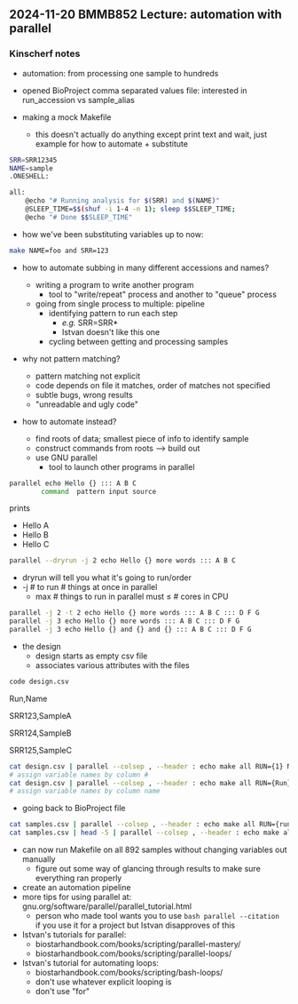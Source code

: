 ## 2024-11-20 BMMB852 Lecture: automation with parallel
### Kinscherf notes

- automation: from processing one sample to hundreds

- opened BioProject comma separated values file: interested in run_accession vs sample_alias
- making a mock Makefile
    - this doesn't actually do anything except print text and wait, just example for how to automate + substitute
```bash
SRR=SRR12345
NAME=sample
.ONESHELL:

all:
    @echo "# Running analysis for $(SRR) and $(NAME)"
    @SLEEP_TIME=$$(shuf -i 1-4 -n 1); sleep $$SLEEP_TIME;
    @echo "# Done $$SLEEP_TIME"
```
- how we've been substituting variables up to now:
```bash
make NAME=foo and SRR=123
```
- how to automate subbing in many different accessions and names?
    - writing a program to write another program
        - tool to "write/repeat" process and another to "queue" process
    - going from single process to multiple: pipeline
        - identifying pattern to run each step
            - *e.g.* SRR=SRR*
            - Istvan doesn't like this one
        - cycling between getting and processing samples

- why not pattern matching?
    - pattern matching not explicit
    - code depends on file it matches, order of matches not specified
    - subtle bugs, wrong results
    - "unreadable and ugly code"

- how to automate instead?
    - find roots of data; smallest piece of info to identify sample
    - construct commands from roots --> build out
    - use GNU parallel
        - tool to launch other programs in parallel

```bash
parallel echo Hello {} ::: A B C
        command  pattern input source
```
prints
- Hello A
- Hello B
- Hello C

```bash
parallel --dryrun -j 2 echo Hello {} more words ::: A B C
```
- dryrun will tell you what it's going to run/order
- -j # to run # things at once in parallel
    - max # things to run in parallel must ≤ # cores in CPU

```bash
parallel -j 2 -t 2 echo Hello {} more words ::: A B C ::: D F G
parallel -j 3 echo Hello {} more words ::: A B C ::: D F G
parallel -j 3 echo Hello {} and {} and {} ::: A B C ::: D F G
```

- the design
    - design starts as empty csv file
    - associates various attributes with the files
```bash
code design.csv
```
Run,Name

SRR123,SampleA

SRR124,SampleB

SRR125,SampleC

```bash
cat design.csv | parallel --colsep , --header : echo make all RUN={1} NAME={2}
# assign variable names by column #
cat design.csv | parallel --colsep , --header : echo make all RUN={Run} NAME={Name}
# assign variable names by column name
```
- going back to BioProject file
```bash
cat samples.csv | parallel --colsep , --header : echo make all RUN={run_accession} NAME={sample_alias}
cat samples.csv | head -5 | parallel --colsep , --header : echo make all RUN={run_accession} NAME={sample_alias}
```
- can now run Makefile on all 892 samples without changing variables out manually
    - figure out some way of glancing through results to make sure everything ran properly
- create an automation pipeline
- more tips for using parallel at: gnu.org/software/parallel/parallel_tutorial.html
    - person who made tool wants you to use ```bash parallel --citation ``` if you use it for a project but Istvan disapproves of this
- Istvan's tutorials for parallel: 
    - biostarhandbook.com/books/scripting/parallel-mastery/
    - biostarhandbook.com/books/scripting/parallel-loops/
- Istvan's tutorial for automating loops:
    - biostarhandbook.com/books/scripting/bash-loops/
    - don't use whatever explicit looping is
    - don't use "for"
